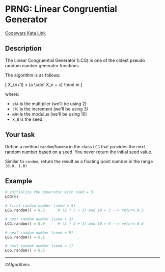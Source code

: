 # PRNG: Linear Congruential Generator

[Codewars Kata Link](https://www.codewars.com/kata/594979a364becbc1ab00003a/python)

## Description
The Linear Congruential Generator (LCG) is one of the oldest pseudo random number generator functions.

The algorithm is as follows:

\[
X_{n+1} = (a \cdot X_n + c) \mod m
\]

where:

- `a`/`A` is the multiplier (we'll be using 2)
- `c`/`C` is the increment (we'll be using 3)
- `m`/`M` is the modulus (we'll be using 10)
- `X_0` is the seed.

## Your task
Define a method `random`/`Random` in the class `LCG` that provides the next random number based on a seed. You never return the initial seed value.

Similar to `random`, return the result as a floating point number in the range `[0.0, 1.0)`

## Example

```python
# initialize the generator with seed = 5
LCG(5)

# first random number (seed = 5)
LCG.random() = 0.3      # (2 * 5 + 3) mod 10 = 3 --> return 0.3

# next random number (seed = 3)
LCG.random() = 0.9      # (2 * 3 + 3) mod 10 = 9 --> return 0.9

# next random number (seed = 9)
LCG.random() = 0.1

# next random number (seed = 1)
LCG.random() = 0.5
```

---

*#Algorithms*